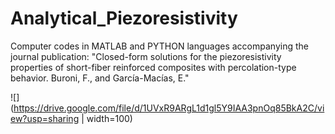 # Analytical_Piezoresistivity
Computer codes in MATLAB and PYTHON languages accompanying the journal publication:
"Closed-form solutions for the piezoresistivity properties of short-fiber reinforced composites with percolation-type behavior. Buroni, F., and García-Macías, E."

![](https://drive.google.com/file/d/1UVxR9ARgL1d1gl5Y9IAA3pnOq85BkA2C/view?usp=sharing | width=100)

